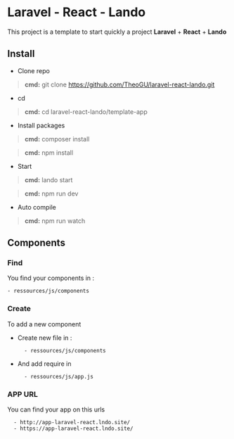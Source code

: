 # Laravel  - React - Lando

 This project is a template to start quickly a project **Laravel**  + **React** + **Lando**

## Install

- Clone repo
> **cmd:**  git clone https://github.com/TheoGU/laravel-react-lando.git

- cd
> **cmd:**  cd laravel-react-lando/template-app

- Install packages
>**cmd:** composer install

>**cmd:** npm install


- Start
>**cmd:** lando start

>**cmd:** npm run dev

- Auto compile 

>**cmd:** npm run watch


## Components
### Find
You find your components in :

	- ressources/js/components
### Create
To add a new component
- Create new file in :
		
		- ressources/js/components

- And add require in

		- ressources/js/app.js

### APP URL
You can find your app on this urls 
     
      - http://app-laravel-react.lndo.site/                    
      - https://app-laravel-react.lndo.site/   